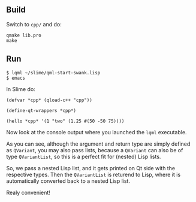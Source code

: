 
Build
-----

Switch to `cpp/` and do:
```
qmake lib.pro
make
```


Run
---

```
$ lqml ~/slime/qml-start-swank.lisp
$ emacs
```

In Slime do:
```
(defvar *cpp* (qload-c++ "cpp"))

(define-qt-wrappers *cpp*)

(hello *cpp* '(1 "two" (1.25 #(50 -50 75))))
```
Now look at the console output where you launched the `lqml` executable.

As you can see, although the argument and return type are simply defined as
`QVariant`, you may also pass lists, because a `QVariant` can also be of type
`QVariantList`, so this is a perfect fit for (nested) Lisp lists.

So, we pass a nested Lisp list, and it gets printed on Qt side with the
respective types. Then the `QVariantList` is returend to Lisp, where it is
automatically converted back to a nested Lisp list.

Realy convenient!


